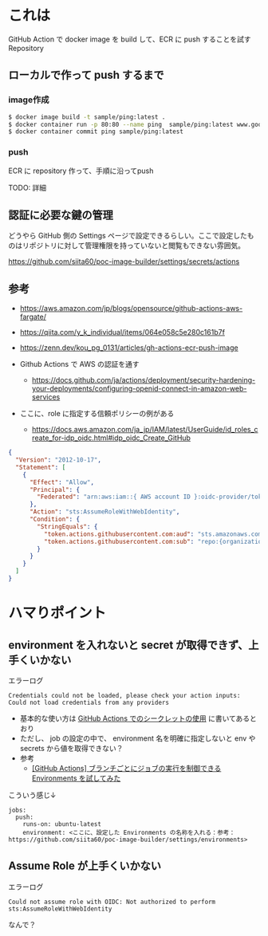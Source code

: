 # これは
GitHub Action で docker image を build して、ECR に push することを試す Repository

## ローカルで作って push するまで
### image作成

```bash
$ docker image build -t sample/ping:latest .
$ docker container run -p 80:80 --name ping  sample/ping:latest www.google.co.jp
$ docker container commit ping sample/ping:latest
```

### push
ECR に repository 作って、手順に沿ってpush

TODO: 詳細

## 認証に必要な鍵の管理
どうやら GitHub 側の Settings ページで設定できるらしい。ここで設定したものはリポジトリに対して管理権限を持っていないと閲覧もできない雰囲気。

https://github.com/siita60/poc-image-builder/settings/secrets/actions

## 参考
* https://aws.amazon.com/jp/blogs/opensource/github-actions-aws-fargate/
* https://qiita.com/y_k_individual/items/064e058c5e280c161b7f
* https://zenn.dev/kou_pg_0131/articles/gh-actions-ecr-push-image

* Github Actions で AWS の認証を通す
  * https://docs.github.com/ja/actions/deployment/security-hardening-your-deployments/configuring-openid-connect-in-amazon-web-services

* ここに、role に指定する信頼ポリシーの例がある
  * https://docs.aws.amazon.com/ja_jp/IAM/latest/UserGuide/id_roles_create_for-idp_oidc.html#idp_oidc_Create_GitHub

```json
{
  "Version": "2012-10-17",
  "Statement": [
    {
      "Effect": "Allow",
      "Principal": {
        "Federated": "arn:aws:iam::{ AWS account ID }:oidc-provider/token.actions.githubusercontent.com"
      },
      "Action": "sts:AssumeRoleWithWebIdentity",
      "Condition": {
        "StringEquals": {
          "token.actions.githubusercontent.com:aud": "sts.amazonaws.com",
          "token.actions.githubusercontent.com:sub": "repo:{organization or userID}/{repository name}:ref:refs/heads/{branch name}"
        }
      }
    }
  ]
}
```

# ハマりポイント

## environment を入れないと secret が取得できず、上手くいかない

エラーログ
```
Credentials could not be loaded, please check your action inputs: Could not load credentials from any providers
```

* 基本的な使い方は [GitHub Actions でのシークレットの使用](https://docs.github.com/ja/actions/security-guides/using-secrets-in-github-actions) に書いてあるとおり
* ただし、 job の設定の中で、 environment 名を明確に指定しないと env や　secrets から値を取得できない？
* 参考
  * [[GitHub Actions] ブランチごとにジョブの実行を制御できる Environments を試してみた](https://dev.classmethod.jp/articles/github-actions-environment-secrets-and-environment-variables/)

こういう感じ↓

```
jobs:
  push:
    runs-on: ubuntu-latest
    environment: <ここに、設定した Environments の名称を入れる：参考：https://github.com/siita60/poc-image-builder/settings/environments>
```


## Assume Role が上手くいかない

エラーログ
```
Could not assume role with OIDC: Not authorized to perform sts:AssumeRoleWithWebIdentity
```

なんで？
